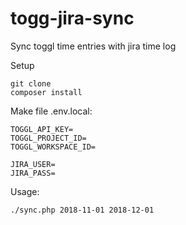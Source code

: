 # togg-jira-sync
Sync toggl time entries with jira time log

Setup
```
git clone
composer install
```
Make file .env.local:
```
TOGGL_API_KEY=
TOGGL_PROJECT_ID=
TOGGL_WORKSPACE_ID=

JIRA_USER=
JIRA_PASS=

```

Usage:
```
./sync.php 2018-11-01 2018-12-01
```
